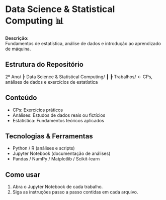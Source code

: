 # Data Science & Statistical Computing 📊

**Descrição:**  
Fundamentos de estatística, análise de dados e introdução ao aprendizado de máquina.

## Estrutura do Repositório
2º Ano/
┣ Data Science & Statistical Computing/
┃ ┣ Trabalhos/ ← CPs, análises de dados e exercícios de estatística

## Conteúdo
- CPs: Exercícios práticos
- Análises: Estudos de dados reais ou fictícios
- Estatística: Fundamentos teóricos aplicados

## Tecnologias & Ferramentas
- Python / R (análises e scripts)
- Jupyter Notebook (documentação de análises)
- Pandas / NumPy / Matplotlib / Scikit-learn

## Como usar
1. Abra o Jupyter Notebook de cada trabalho.
2. Siga as instruções passo a passo contidas em cada arquivo.

